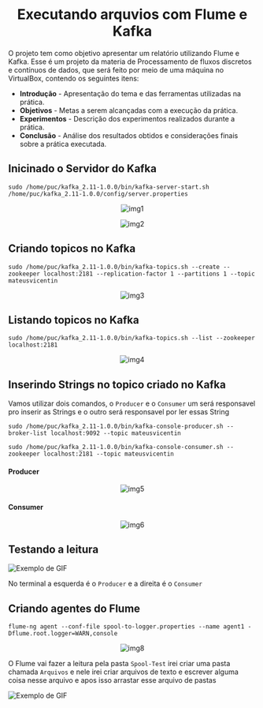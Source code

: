 <h1 align="center">Executando arquvios com Flume e Kafka </h1>
<p>O projeto tem como objetivo apresentar um relatório utilizando Flume e Kafka. Esse é um projeto da materia de Processamento de fluxos discretos e contínuos de dados, que será feito por meio de uma máquina no VirtualBox, contendo os seguintes itens:</p>
<ul>
  <li><strong>Introdução</strong> - Apresentação do tema e das ferramentas utilizadas na prática.</li>
  <li><strong>Objetivos</strong> - Metas a serem alcançadas com a execução da prática.</li>
  <li><strong>Experimentos</strong> - Descrição dos experimentos realizados durante a prática.</li>
  <li><strong>Conclusão</strong> - Análise dos resultados obtidos e considerações finais sobre a prática executada.</li>
</ul>


<h2>Inicinado o Servidor do Kafka</h2>

```shell
sudo /home/puc/kafka_2.11-1.0.0/bin/kafka-server-start.sh /home/puc/kafka_2.11-1.0.0/config/server.properties
```
<p align="center">
  <img src="https://github.com/mateusvicentin/flume-e-kafka/assets/31457038/b7cb3ee6-a21b-44ac-b091-048db4f1c48b" alt="img1">
</p>
<p align="center">
  <img src="https://github.com/mateusvicentin/flume-e-kafka/assets/31457038/f8d0c25d-bd2b-462d-ae50-3bf19bffdbdb" alt="img2">
</p>

<h2>Criando topicos no Kafka</h2>

```shell
sudo /home/puc/kafka_2.11-1.0.0/bin/kafka-topics.sh --create --zookeeper localhost:2181 --replication-factor 1 --partitions 1 --topic mateusvicentin
```
<p align="center">
  <img src="https://github.com/mateusvicentin/flume-e-kafka/assets/31457038/1e82c41c-b6f1-4978-9e4c-05d05d05c7d0" alt="img3">
</p>

<h2>Listando topicos no Kafka</h2>

```shell
sudo /home/puc/kafka_2.11-1.0.0/bin/kafka-topics.sh --list --zookeeper localhost:2181
```
<p align="center">
  <img src="https://github.com/mateusvicentin/flume-e-kafka/assets/31457038/08f30aad-9020-43be-b5b3-e910acb5ac48" alt="img4">
</p>

<h2>Inserindo Strings no topico criado no Kafka</h2>
<p>Vamos utilizar dois comandos, o <code>Producer</code> e o <code>Consumer</code> um será responsavel pro inserir as Strings e o outro será responsavel por ler essas String</p>

```shell
sudo /home/puc/kafka_2.11-1.0.0/bin/kafka-console-producer.sh --broker-list localhost:9092 --topic mateusvicentin
```
```shell
sudo /home/puc/kafka_2.11-1.0.0/bin/kafka-console-consumer.sh --zookeeper localhost:2181 --topic mateusvicentin
```
<h4>Producer</h4>
<p align="center">
  <img src="https://github.com/mateusvicentin/flume-e-kafka/assets/31457038/b73b3667-b2fd-43d4-897b-29df6900a60d" alt="img5">
</p>

<h4>Consumer</h4>
<p align="center">
  <img src="https://github.com/mateusvicentin/flume-e-kafka/assets/31457038/eb8fc47c-69f1-484e-aadc-e8d42805aa75" alt="img6">
</p>

<h2>Testando a leitura</h2>
<p align="center">
  
![Exemplo de GIF](https://github.com/mateusvicentin/flume-e-kafka/blob/main/gif2.gif)
</p>

<p>No terminal a esquerda é o <code>Producer</code> e a direita é o <code>Consumer</code></p>

<h2>Criando agentes do Flume</h2>

```shell
flume-ng agent --conf-file spool-to-logger.properties --name agent1 -Dflume.root.logger=WARN,console
```
<p align="center">
  <img src="https://github.com/mateusvicentin/flume-e-kafka/assets/31457038/bf2cd0e5-e63d-4c0c-8e04-7d4dd9f4e271" alt="img8">
</p>
<p>O Flume vai fazer a leitura pela pasta <code>Spool-Test</code> irei criar uma pasta chamada <code>Arquivos</code> e nele irei criar arquivos de texto e escrever alguma coisa nesse arquivo e apos isso arrastar esse arquivo de pastas</p>

<p align="center">
  
![Exemplo de GIF](https://github.com/mateusvicentin/flume-e-kafka/blob/main/gif1.gif?raw=true)
</p>


